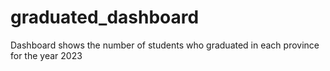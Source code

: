 # graduated_dashboard
 Dashboard shows the number of students who graduated in each province for the year 2023
